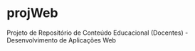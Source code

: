 # projWeb
Projeto de Repositório de Conteúdo Educacional (Docentes) - Desenvolvimento de Aplicações Web

